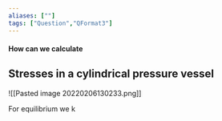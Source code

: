 ```yaml
---
aliases: [""]
tags: ["Question","QFormat3"]
---
```


#### How can we calculate
## Stresses in a cylindrical pressure vessel

![[Pasted image 20220206130233.png]]

For equilibrium we k
